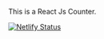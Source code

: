 This is a React Js Counter.

[![Netlify Status](https://api.netlify.com/api/v1/badges/a925f51b-babf-4690-ad19-2b1622fc95b4/deploy-status)](https://app.netlify.com/sites/my-reactjs-counter/deploys)
